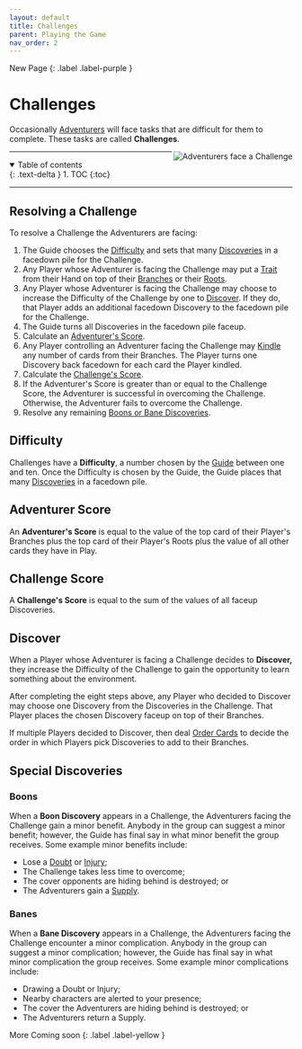 ```yaml
---
layout: default
title: Challenges
parent: Playing the Game
nav_order: 2
---
```


<div markdown="1">
New Page
{: .label .label-purple }
</div>

# Challenges



Occasionally [Adventurers](Basics#adventurer) will face tasks that are difficult for them to complete. These tasks are called **Challenges**.

<img align="right" src="https://plerpsandplerps.github.io/Sprouting-Tales/artwork/Art_Challenge.png" alt="Adventurers face a Challenge">

---

<details open markdown="block">
  <summary>
    Table of contents
  </summary>
  {: .text-delta }
1. TOC
{:toc}
</details>

---

## Resolving a Challenge

To resolve a Challenge the Adventurers are facing:
1. The Guide chooses the [Difficulty](Challenges#difficulty) and sets that many [Discoveries](Discoveries) in a facedown pile for the Challenge. 
2. Any Player whose Adventurer is facing the Challenge may put a [Trait](Trait) from their Hand on top of their [Branches](CardZones#branches) or their [Roots](CardZones#roots).
2. Any Player whose Adventurer is facing the Challenge may choose to increase the Difficulty of the Challenge by one to [Discover](Challenges#discover). If they do, that Player adds an additional facedown Discovery to the facedown pile for the Challenge.
3. The Guide turns all Discoveries in the facedown pile faceup.
4. Calculate an [Adventurer's Score](Challenges#adventurer-score). 
6. Any Player controlling an Adventurer facing the Challenge may [Kindle](CardZones#kindling) any number of cards from their Branches. The Player turns one Discovery back facedown for each card the Player kindled.
7. Calculate the [Challenge's Score](Challenges#challenge-score).
8. If the Adventurer's Score is greater than or equal to the Challenge Score, the Adventurer is successful in overcoming the Challenge. Otherwise, the Adventurer fails to overcome the Challenge. 
9. Resolve any remaining [Boons or Bane Discoveries](Challenges#special-discoveries). 

## Difficulty

Challenges have a **Difficulty**, a number chosen by the [Guide](Basics#Guide) between one and ten. Once the Difficulty is chosen by the Guide, the Guide places that many [Discoveries](_drafts/Discoveries) in a facedown pile. 

## Adventurer Score

An **Adventurer's Score** is equal to the value of the top card of their Player's Branches plus the top card of their Player's Roots plus the value of all other cards they have in Play. 

## Challenge Score

A **Challenge's Score** is equal to the sum of the values of all faceup Discoveries.

## Discover

When a Player whose Adventurer is facing a Challenge decides to **Discover,** they increase the Difficulty of the Challenge to gain the opportunity to learn something about the environment. 

After completing the eight steps above, any Player who decided to Discover may choose one Discovery from the Discoveries in the Challenge. That Player places the chosen Discovery faceup on top of their Branches. 

If multiple Players decided to Discover, then deal [Order Cards](Order) to decide the order in which Players pick Discoveries to add to their Branches. 

## Special Discoveries

### Boons

When a **Boon Discovery** appears in a Challenge, the Adventurers facing the Challenge gain a minor benefit. Anybody in the group can suggest a minor benefit; however, the Guide has final say in what minor benefit the group receives. Some example minor benefits include:
- Lose a [Doubt](_drafts/ConsequenceCards#doubt) or [Injury](_drafts/ConsequenceCards#injury); 
- The Challenge takes less time to overcome;
- The cover opponents are hiding behind is destroyed; or
- The Adventurers gain a [Supply](_drafts/Items#supply). 

### Banes

When a **Bane Discovery** appears in a Challenge, the Adventurers facing the Challenge encounter a minor complication. Anybody in the group can suggest a minor complication; however, the Guide has final say in what minor complication the group receives. Some example minor complications include: 
- Drawing a Doubt or Injury;
- Nearby characters are alerted to your presence;
- The cover the Adventurers are hiding behind is destroyed; or
- The Adventurers return a Supply. 

<div markdown="1">
More Coming soon
{: .label .label-yellow }
</div>

<!-- 

## Example Challenge Resolution



-->